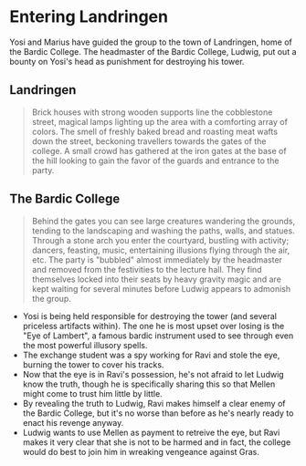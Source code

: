 # Entering Landringen
Yosi and Marius have guided the group to the town of Landringen, home of the Bardic College. The headmaster of the Bardic College, Ludwig, put out a bounty on Yosi's head as punishment for destroying his tower.

## Landringen
> Brick houses with strong wooden supports line the cobblestone street, magical lamps lighting up the area with a comforting array of colors. The smell of freshly baked bread and roasting meat wafts down the street, beckoning travellers towards the gates of the college. A small crowd has gathered at the iron gates at the base of the hill looking to gain the favor of the guards and entrance to the party.


## The Bardic College
> Behind the gates you can see large creatures wandering the grounds, tending to the landscaping and washing the paths, walls, and statues. Through a stone arch you enter the courtyard, bustling with activity; dancers, feasting, music, entertaining illusions flying through the air, etc. The party is "bubbled" almost immediately by the headmaster and removed from the festivities to the lecture hall. They find themselves locked into their seats by heavy gravity magic and are kept waiting for several minutes before Ludwig appears to admonish the group.

-  Yosi is being held responsible for destroying the tower (and several priceless artifacts within). The one he is most upset over losing is the "Eye of Lambert", a famous bardic instrument used to see through even the most powerful illusory spells.
-  The exchange student was a spy working for Ravi and stole the eye, burning the tower to cover his tracks.
-  Now that the eye is in Ravi's possession, he's not afraid to let Ludwig know the truth, though he is specifically sharing this so that Mellen might come to trust him little by little.
-  By revealing the truth to Ludwig, Ravi makes himself a clear enemy of the Bardic College, but it's no worse than before as he's nearly ready to enact his revenge anyway.
-  Ludwig wants to use Mellen as payment to retreive the eye, but Ravi makes it very clear that she is not to be harmed and in fact, the college would do best to join him in wreaking vengeance against Gras.
